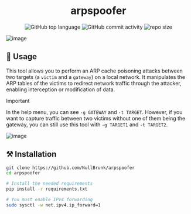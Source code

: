 <div align="center">

# arpspoofer

![GitHub top language](https://img.shields.io/github/languages/top/NullBrunk/arpspoofer?style=for-the-badge)
![GitHub commit activity](https://img.shields.io/github/commit-activity/m/NullBrunk/arpspoofer?style=for-the-badge)
![repo size](https://img.shields.io/github/repo-size/NullBrunk/arpspoofer?style=for-the-badge)
</div>

![image](https://github.com/user-attachments/assets/e64f788c-2f84-43a2-955a-6451811f0190)



## 🚀 Usage
This tool allows you to perform an ARP cache poisoning attacks between two targets (a `victim` and a `gateway`) on a local network. It manipulates the ARP tables of the victims to redirect network traffic through the attacker, enabling interception or modification of data.

> [!IMPORTANT]
> In the help menu, you can see `-g GATEWAY` and `-t TARGET`. However, if you want to capture traffic between two victims without one of them being the gateway, you can still use this tool with `-g TARGET1` and `-t TARGET2`.

![image](https://github.com/user-attachments/assets/044cc4eb-50cc-48a6-90d7-442aced644dd)


## ⚒️ Installation

```bash
git clone https://github.com/NullBrunk/arpspoofer
cd arpspoofer

# Install the needed requirements
pip install -r requirements.txt

# You must enable IPv4 forwarding
sudo sysctl -w net.ipv4.ip_forward=1
```
